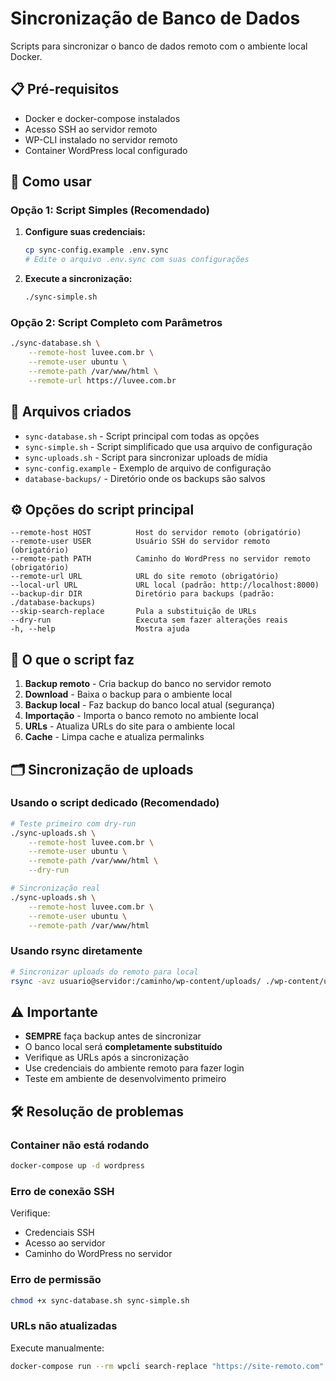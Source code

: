 # Sincronização de Banco de Dados

Scripts para sincronizar o banco de dados remoto com o ambiente local Docker.

## 📋 Pré-requisitos

- Docker e docker-compose instalados
- Acesso SSH ao servidor remoto
- WP-CLI instalado no servidor remoto
- Container WordPress local configurado

## 🚀 Como usar

### Opção 1: Script Simples (Recomendado)

1. **Configure suas credenciais:**
   ```bash
   cp sync-config.example .env.sync
   # Edite o arquivo .env.sync com suas configurações
   ```

2. **Execute a sincronização:**
   ```bash
   ./sync-simple.sh
   ```

### Opção 2: Script Completo com Parâmetros

```bash
./sync-database.sh \
    --remote-host luvee.com.br \
    --remote-user ubuntu \
    --remote-path /var/www/html \
    --remote-url https://luvee.com.br
```

## 📁 Arquivos criados

- `sync-database.sh` - Script principal com todas as opções
- `sync-simple.sh` - Script simplificado que usa arquivo de configuração
- `sync-uploads.sh` - Script para sincronizar uploads de mídia
- `sync-config.example` - Exemplo de arquivo de configuração
- `database-backups/` - Diretório onde os backups são salvos

## ⚙️ Opções do script principal

```
--remote-host HOST          Host do servidor remoto (obrigatório)
--remote-user USER          Usuário SSH do servidor remoto (obrigatório)  
--remote-path PATH          Caminho do WordPress no servidor remoto (obrigatório)
--remote-url URL            URL do site remoto (obrigatório)
--local-url URL             URL local (padrão: http://localhost:8000)
--backup-dir DIR            Diretório para backups (padrão: ./database-backups)
--skip-search-replace       Pula a substituição de URLs
--dry-run                   Executa sem fazer alterações reais
-h, --help                  Mostra ajuda
```

## 🔄 O que o script faz

1. **Backup remoto** - Cria backup do banco no servidor remoto
2. **Download** - Baixa o backup para o ambiente local
3. **Backup local** - Faz backup do banco local atual (segurança)
4. **Importação** - Importa o banco remoto no ambiente local
5. **URLs** - Atualiza URLs do site para o ambiente local
6. **Cache** - Limpa cache e atualiza permalinks

## 🗂️ Sincronização de uploads

### Usando o script dedicado (Recomendado)

```bash
# Teste primeiro com dry-run
./sync-uploads.sh \
    --remote-host luvee.com.br \
    --remote-user ubuntu \
    --remote-path /var/www/html \
    --dry-run

# Sincronização real
./sync-uploads.sh \
    --remote-host luvee.com.br \
    --remote-user ubuntu \
    --remote-path /var/www/html
```

### Usando rsync diretamente

```bash
# Sincronizar uploads do remoto para local
rsync -avz usuario@servidor:/caminho/wp-content/uploads/ ./wp-content/uploads/
```

## ⚠️ Importante

- **SEMPRE** faça backup antes de sincronizar
- O banco local será **completamente substituído**
- Verifique as URLs após a sincronização
- Use credenciais do ambiente remoto para fazer login
- Teste em ambiente de desenvolvimento primeiro

## 🛠️ Resolução de problemas

### Container não está rodando
```bash
docker-compose up -d wordpress
```

### Erro de conexão SSH
Verifique:
- Credenciais SSH
- Acesso ao servidor
- Caminho do WordPress no servidor

### Erro de permissão
```bash
chmod +x sync-database.sh sync-simple.sh
```

### URLs não atualizadas
Execute manualmente:
```bash
docker-compose run --rm wpcli search-replace "https://site-remoto.com" "http://localhost:8000"
```